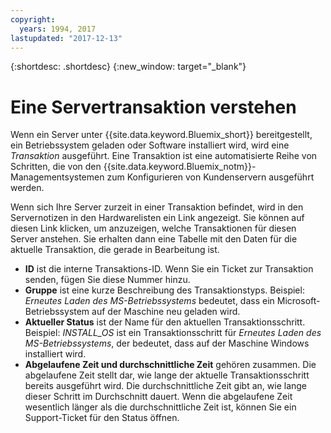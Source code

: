 ```yaml
---
copyright:
  years: 1994, 2017
lastupdated: "2017-12-13"
---
```


{:shortdesc: .shortdesc}
{:new_window: target="_blank"}

# Eine Servertransaktion verstehen

Wenn ein Server unter {{site.data.keyword.Bluemix_short}} bereitgestellt, ein Betriebssystem geladen oder Software installiert wird, wird eine *Transaktion* ausgeführt. Eine Transaktion ist eine automatisierte Reihe von Schritten, die von den {{site.data.keyword.Bluemix_notm}}-Managementsystemen zum Konfigurieren von Kundenservern ausgeführt werden.

Wenn sich Ihre Server zurzeit in einer Transaktion befindet, wird in den Servernotizen in den Hardwarelisten ein Link angezeigt. Sie können auf diesen Link klicken, um anzuzeigen, welche Transaktionen für diesen Server anstehen. Sie erhalten dann eine Tabelle mit den Daten für die aktuelle Transaktion, die gerade in Bearbeitung ist.

* **ID** ist die interne Transaktions-ID. Wenn Sie ein Ticket zur Transaktion senden, fügen Sie diese Nummer hinzu.
* **Gruppe** ist eine kurze Beschreibung des Transaktionstyps. Beispiel: *Erneutes Laden des MS-Betriebssystems* bedeutet, dass ein Microsoft-Betriebssystem auf der Maschine neu geladen wird.
* **Aktueller Status** ist der Name für den aktuellen Transaktionsschritt. Beispiel: *INSTALL_OS* ist ein Transaktionsschritt für *Erneutes Laden des MS-Betriebssystems*, der bedeutet, dass auf der Maschine Windows installiert wird.
* **Abgelaufene Zeit und durchschnittliche Zeit** gehören zusammen. Die abgelaufene Zeit stellt dar, wie lange der aktuelle Transaktionsschritt bereits ausgeführt wird. Die durchschnittliche Zeit gibt an, wie lange dieser Schritt im Durchschnitt dauert. Wenn die abgelaufene Zeit wesentlich länger als die durchschnittliche Zeit ist, können Sie ein Support-Ticket für den Status öffnen.

